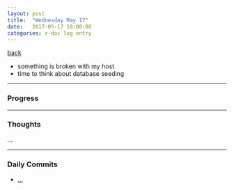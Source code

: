 ```yaml
---
layout: post
title:  "Wednesday May 17"
date:   2017-05-17 18:00:00
categories: r-doc log entry
---
```


[back](/r-doc/summaries)


- something is broken with my host
- time to think about database seeding

---

### Progress

---

### Thoughts 

...

---

### Daily Commits

- [...]()